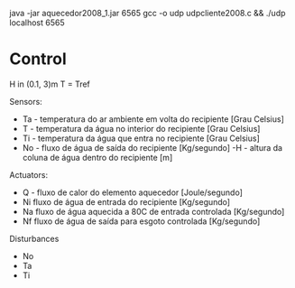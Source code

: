 java -jar aquecedor2008_1.jar 6565
gcc -o udp udpcliente2008.c && ./udp localhost 6565

# Control
H in (0.1, 3)m
T = Tref

 Sensors:
  - Ta - temperatura do ar ambiente em volta do recipiente [Grau Celsius] 
  - T - temperatura da água no interior do recipiente [Grau Celsius]
  - Ti - temperatura da água que entra no recipiente [Grau Celsius] 
  - No - fluxo de água de saída do recipiente [Kg/segundo] 
   -H - altura da coluna de água dentro do recipiente [m]

Actuators:
  - Q -  fluxo de calor do elemento aquecedor [Joule/segundo]
  - Ni fluxo de água de entrada do recipiente [Kg/segundo]
  - Na fluxo de água aquecida a 80C de entrada controlada [Kg/segundo]
  - Nf fluxo de água de saída para esgoto controlada [Kg/segundo]

Disturbances
  - No
  - Ta
  - Ti

